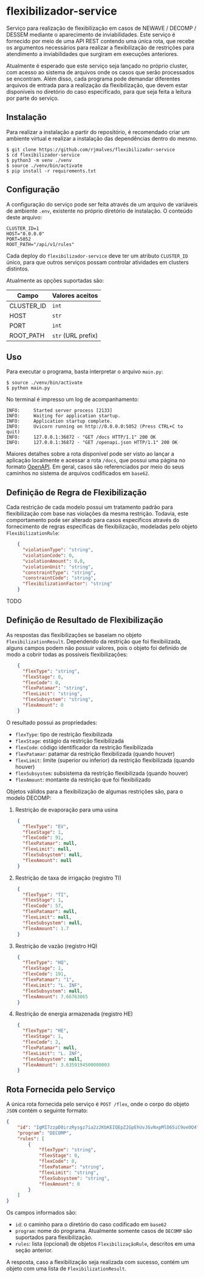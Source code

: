 # flexibilizador-service
Serviço para realização de flexibilização em casos de NEWAVE / DECOMP / DESSEM mediante o aparecimento de inviabilidades. Este serviço é fornecido por meio de uma API REST contendo uma única rota, que recebe os argumentos necessários para realizar a flexibilização de restrições para atendimento a inviabilidades que surgiram em execuções anteriores.

Atualmente é esperado que este serviço seja lançado no próprio cluster, com acesso ao sistema de arquivos onde os casos que serão processados se encontram. Além disso, cada programa pode demandar diferentes arquivos de entrada para a realização da flexibilização, que devem estar disponíveis no diretório do caso especificado, para que seja feita a leitura por parte do serviço.

## Instalação

Para realizar a instalação a partir do repositório, é recomendado criar um ambiente virtual e realizar a instalação das dependências dentro do mesmo.

```
$ git clone https://github.com/rjmalves/flexibilizador-service
$ cd flexibilizador-service
$ python3 -m venv ./venv
$ source ./venv/bin/activate
$ pip install -r requirements.txt
```

## Configuração

A configuração do serviço pode ser feita através de um arquivo de variáveis de ambiente `.env`, existente no próprio diretório de instalação. O conteúdo deste arquivo:

```
CLUSTER_ID=1
HOST="0.0.0.0"
PORT=5052
ROOT_PATH="/api/v1/rules"
```

Cada deploy do `flexibilizador-service` deve ter um atributo `CLUSTER_ID` único, para que outros serviços possam controlar atividades em clusters distintos. 

Atualmente as opções suportadas são:

|       Campo       |   Valores aceitos   |
| ----------------- | ------------------- |
| CLUSTER_ID        | `int`               |
| HOST              | `str`               |
| PORT              | `int`               |
| ROOT_PATH         | `str` (URL prefix)  |


## Uso

Para executar o programa, basta interpretar o arquivo `main.py`:

```
$ source ./venv/bin/activate
$ python main.py
```

No terminal é impresso um log de acompanhamento:

```
INFO:     Started server process [2133]
INFO:     Waiting for application startup.
INFO:     Application startup complete.
INFO:     Uvicorn running on http://0.0.0.0:5052 (Press CTRL+C to quit)
INFO:     127.0.0.1:36872 - "GET /docs HTTP/1.1" 200 OK
INFO:     127.0.0.1:36872 - "GET /openapi.json HTTP/1.1" 200 OK
```

Maiores detalhes sobre a rota disponível pode ser visto ao lançar a aplicação localmente e acessar a rota `/docs`, que possui uma página no formato [OpenAPI](https://swagger.io/specification/). Em geral, casos são referenciados por meio do seus caminhos no sistema de arquivos codificados em `base62`.


## Definição de Regra de Flexibilização

Cada restrição de cada modelo possui um tratamento padrão para flexibilização com base nas violações da mesma restrição. Todavia, este comportamento pode ser alterado para casos específicos através do fornecimento de regras específicas de flexibilização, modeladas pelo objeto `FlexibilizationRule`:

```json
    {
      "violationType": "string",
      "violationCode": 0,
      "violationAmount": 0.0,
      "violationUnit": "string",
      "constraintType": "string",
      "constraintCode": "string",
      "flexibilizationFactor": "string"
    }
```

TODO

## Definição de Resultado de Flexibilização

As respostas das flexibilizações se baseiam no objeto `FlexibilizationResult`. Dependendo da restrição que foi flexibilizada, alguns campos podem não possuir valores, pois o objeto foi definido de modo a cobrir todas as possíveis flexibilizações:

```json
    {
      "flexType": "string",
      "flexStage": 0,
      "flexCode": 0,
      "flexPatamar": "string",
      "flexLimit": "string",
      "flexSubsystem": "string",
      "flexAmount": 0
    }
```

O resultado possui as propriedades:

- `flexType`: tipo de restrição flexibilizada
- `flexStage`: estágio da restrição flexibilizada
- `flexCode`: código identificador da restrição flexibilizada
- `flexPatamar`: patamar da restrição flexibilizada (quando houver)
- `flexLimit`: limite (superior ou inferior) da restrição flexibilizada (quando houver)
- `flexSubsystem`: subsistema da restrição flexibilizada (quando houver)
- `flexAmount`: montante da restrição que foi flexibilizado

Objetos válidos para a flexibilização de algumas restrições são, para o modelo DECOMP:

1. Restrição de evaporação para uma usina

```json
    {
      "flexType": "EV",
      "flexStage": 1,
      "flexCode": 91,
      "flexPatamar": null,
      "flexLimit": null,
      "flexSubsystem": null,
      "flexAmount": null
    }
```

2. Restrição de taxa de irrigação (registro TI)

```json
    {
      "flexType": "TI",
      "flexStage": 1,
      "flexCode": 57,
      "flexPatamar": null,
      "flexLimit": null,
      "flexSubsystem": null,
      "flexAmount": 1.7
    }
```

3. Restrição de vazão (registro HQ)

```json
    {
      "flexType": "HQ",
      "flexStage": 1,
      "flexCode": 191,
      "flexPatamar": "1",
      "flexLimit": "L. INF",
      "flexSubsystem": null,
      "flexAmount": 7.66763865
    }
```

4. Restrição de energia armazenada (registro HE)

```json
    {
      "flexType": "HE",
      "flexStage": 1,
      "flexCode": 2,
      "flexPatamar": null,
      "flexLimit": "L. INF",
      "flexSubsystem": null,
      "flexAmount": 3.6359194500000003
    }
```

## Rota Fornecida pelo Serviço

A única rota fornecida pelo serviço é `POST /flex`, onde o corpo do objeto `JSON` contém o seguinte formato:

```json
{
    "id": "IgMI7zzpD0irzRysgz7ia2z2KbKEIQEpZ2GpEhUvJGvNxpMlD65iC9oeOQ4",
    "program": "DECOMP",
    "rules": [
        {
            "flexType": "string",
            "flexStage": 0,
            "flexCode": 0,
            "flexPatamar": "string",
            "flexLimit": "string",
            "flexSubsystem": "string",
            "flexAmount": 0
        }
    ]
}
```

Os campos informados são:

- `id`: o caminho para o diretório do caso codificado em `base62` 
- `program`:  nome do programa. Atualmente somente casos de `DECOMP` são suportados para flexibilização.  
- `rules`: lista (opcional) de objetos `FlexibilizaçãoRule`, descritos em uma seção anterior.

A resposta, caso a flexibilização seja realizada com sucesso, contém um objeto com uma lista de `FlexibilizationResult`.